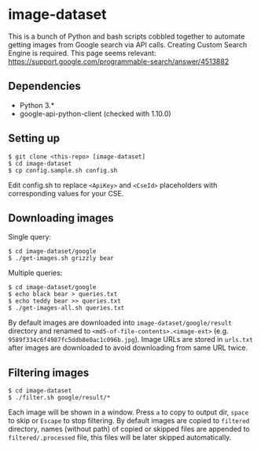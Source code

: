 # image-dataset

This is a bunch of Python and bash scripts cobbled together to automate getting
images from Google search via API calls.
Creating Custom Search Engine is required. This page seems relevant:
https://support.google.com/programmable-search/answer/4513882

## Dependencies

* Python 3.*
* google-api-python-client (checked with 1.10.0)

## Setting up

    $ git clone <this-repo> [image-dataset]
    $ cd image-dataset
    $ cp config.sample.sh config.sh

Edit config.sh to replace `<ApiKey>` and `<CseId>` placeholders
with corresponding values for your CSE.

## Downloading images

Single query:

    $ cd image-dataset/google
    $ ./get-images.sh grizzly bear


Multiple queries:

    $ cd image-dataset/google
    $ echo black bear > queries.txt
    $ echo teddy bear >> queries.txt
    $ ./get-images-all.sh queries.txt

By default images are downloaded into `image-dataset/google/result` directory
and renamed to `<md5-of-file-contents>.<image-ext>`
(e.g. `9589f334c6f4987fc5ddb8e0ac1c096b.jpg`). Image URLs are stored
in `urls.txt` after images are downloaded to avoid downloading from same URL twice.

## Filtering images

    $ cd image-dataset
    $ ./filter.sh google/result/*

Each image will be shown in a window. Press `a` to copy to output dir, `space` to skip
or `Escape` to stop filtering. By default images are copied to `filtered` directory,
names (without path) of copied or skipped files are appended to `filtered/.processed` file,
this files will be later skipped automatically.
